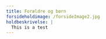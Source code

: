 ```yaml
---
title: Forældre og børn
forsideholdimage: /forsideImage2.jpg
holdbeskrivelse: |
  This is a test
---
```


